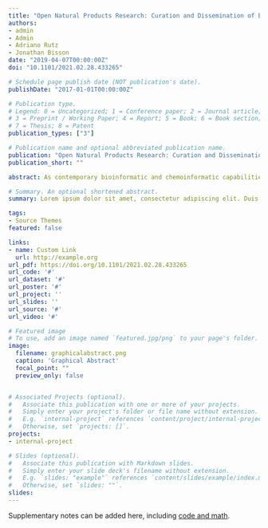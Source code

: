 ```yaml
---
title: "Open Natural Products Research: Curation and Dissemination of Biological Occurrences of Chemical Structures through Wikidata"
authors:
- admin
- Admin
- Adriano Rutz
- Jonathan Bisson
date: "2019-04-07T00:00:00Z"
doi: "10.1101/2021.02.28.433265"

# Schedule page publish date (NOT publication's date).
publishDate: "2017-01-01T00:00:00Z"

# Publication type.
# Legend: 0 = Uncategorized; 1 = Conference paper; 2 = Journal article;
# 3 = Preprint / Working Paper; 4 = Report; 5 = Book; 6 = Book section;
# 7 = Thesis; 8 = Patent
publication_types: ["3"]

# Publication name and optional abbreviated publication name.
publication: "Open Natural Products Research: Curation and Dissemination of Biological Occurrences of Chemical Structures through Wikidata"
publication_short: ""

abstract: As contemporary bioinformatic and chemoinformatic capabilities are reshaping natural products research, major benefits could result from an open database of referenced structure-organism pairs. Those pairs allow the identification of distinct molecular structures found as components of heterogeneous chemical matrices originating from living organisms. Current databases with such information suffer from paywall restrictions, limited taxonomic scope, poorly standardized fields, and lack of interoperability. To ensure data quality, references to the work that describes the structure-organism relationship are mandatory. To fill this void, we collected and curated a set of structure-organism pairs from publicly available natural products databases to yield LOTUS (naturaL prOducTs occUrrences databaSe), which contains over 500,000 curated and referenced structure-organism pairs. All the programs developed for data collection, curation, and dissemination are publicly available. To provide unlimited access as well as standardized linking to other resources, LOTUS data is both hosted on Wikidata and regularly mirrored on https://lotus.naturalproducts.net. The diffusion of these referenced structure-organism pairs within the Wikidata framework addresses many of the limitations of currently-available databases and facilitates linkage to existing biological and chemical data resources. This resource represents an important advancement in the design and deployment of a comprehensive and collaborative natural products knowledge base.

# Summary. An optional shortened abstract.
summary: Lorem ipsum dolor sit amet, consectetur adipiscing elit. Duis posuere tellus ac convallis placerat. Proin tincidunt magna sed ex sollicitudin condimentum.

tags:
- Source Themes
featured: false

links:
- name: Custom Link
  url: http://example.org
url_pdf: https://doi.org/10.1101/2021.02.28.433265
url_code: '#'
url_dataset: '#'
url_poster: '#'
url_project: ''
url_slides: ''
url_source: '#'
url_video: '#'

# Featured image
# To use, add an image named `featured.jpg/png` to your page's folder. 
image:
  filename: graphicalabstract.png
  caption: 'Graphical Abstract'
  focal_point: ""
  preview_only: false


# Associated Projects (optional).
#   Associate this publication with one or more of your projects.
#   Simply enter your project's folder or file name without extension.
#   E.g. `internal-project` references `content/project/internal-project/index.md`.
#   Otherwise, set `projects: []`.
projects:
- internal-project

# Slides (optional).
#   Associate this publication with Markdown slides.
#   Simply enter your slide deck's filename without extension.
#   E.g. `slides: "example"` references `content/slides/example/index.md`.
#   Otherwise, set `slides: ""`.
slides:
---
```


Supplementary notes can be added here, including [code and math](https://sourcethemes.com/academic/docs/writing-markdown-latex/).
